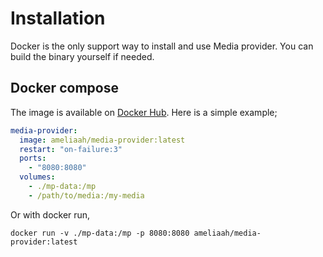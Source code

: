 # Installation

Docker is the only support way to install and use Media provider. You can build the binary yourself if needed.

## Docker compose
The image is available on [Docker Hub](https://hub.docker.com/r/ameliaah/media-provider).
Here is a simple example;

```yaml
media-provider:
  image: ameliaah/media-provider:latest
  restart: "on-failure:3"
  ports:
    - "8080:8080"
  volumes:
    - ./mp-data:/mp
    - /path/to/media:/my-media 
```

Or with docker run,

`docker run -v ./mp-data:/mp -p 8080:8080 ameliaah/media-provider:latest`
